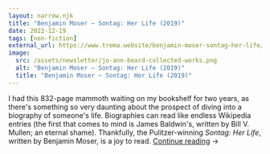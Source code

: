 ```yaml
---
layout: narrow.njk
title: "Benjamin Moser – Sontag: Her Life (2019)"
date: 2022-12-19
tags: [non-fiction]
external_url: https://www.trema.website/benjamin-moser-sontag-her-life/?ref=daniel.pizza
image:
  src: /assets/newsletter/jo-ann-beard-collected-works.png
  alt: "Benjamin Moser – Sontag: Her Life (2019)"
  title: "Benjamin Moser – Sontag: Her Life (2019)"
---
```


I had this 832-page mammoth waiting on my bookshelf for two years, as there's something so very daunting about the prospect of diving into a biography of someone's life. Biographies can read like endless Wikipedia entries (the first that comes to mind is James Baldwin's, written by Bill V. Mullen; an eternal shame). Thankfully, the Pulitzer-winning _Sontag: Her Life_, written by Benjamin Moser, is a joy to read. <a href="{{ external_url }}" title="Read my recommendation for Sontag: Her Life by Benjamin Moser" rel="external" target="_blank">Continue reading</a> →
